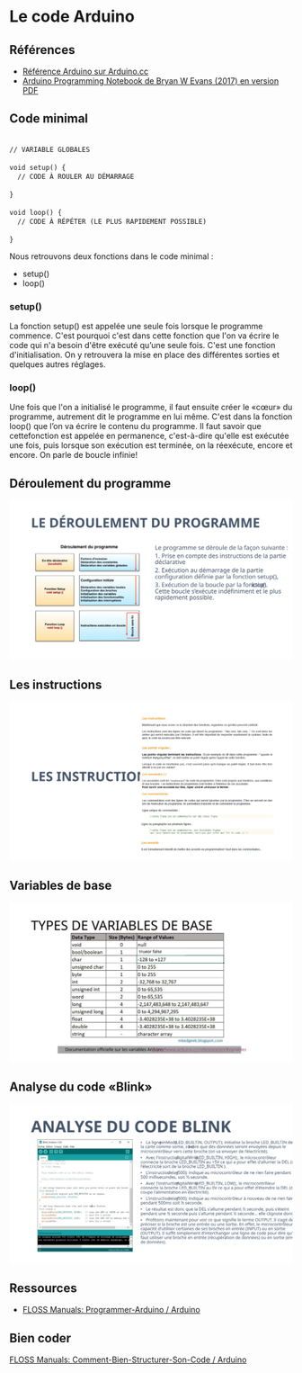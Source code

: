 # Le code Arduino

## Références

* [Référence Arduino sur Arduino.cc](https://www.arduino.cc/reference/en/)
* [Arduino Programming Notebook de Bryan W Evans (2017) en version PDF](./pdf/arduino_programming_notebook-bryan_w_evans.pdf)


## Code minimal

```arduino

// VARIABLE GLOBALES

void setup() {
  // CODE À ROULER AU DÉMARRAGE

}

void loop() {
  // CODE À RÉPÉTER (LE PLUS RAPIDEMENT POSSIBLE)

}
```
Nous retrouvons deux fonctions dans le code minimal :
* setup()
* loop()

### setup()

La fonction setup() est appelée une seule fois lorsque le programme commence. C'est pourquoi c'est dans cette fonction que l'on va écrire le code qui n'a besoin d'être exécuté qu’une seule fois. C'est une  fonction d'initialisation. On y retrouvera la mise en place des différentes sorties et quelques autres réglages.

### loop()

Une fois que l'on a initialisé le programme, il faut ensuite créer le «cœur» du programme, autrement dit le programme en lui même. C'est dans la fonction loop() que l’on va écrire le contenu du programme. Il faut savoir que cettefonction est appelée en permanence, c'est-à-dire qu'elle est exécutée une fois, puis lorsque son exécution est terminée, on la réexécute, encore et encore. On parle de boucle infinie!

## Déroulement du programme

![...](arduino_code/Slide1.SVG)

## Les instructions 



![...](arduino_code/Slide3.SVG)

## Variables de base



![...](arduino_code/Slide4.SVG)

## Analyse du code «Blink»

![...](arduino_code/Slide5.SVG)

## Ressources

* [FLOSS Manuals: Programmer-Arduino / Arduino](https://fr.flossmanuals.net/arduino/programmer-arduino/)

## Bien coder

[FLOSS Manuals: Comment-Bien-Structurer-Son-Code / Arduino](https://fr.flossmanuals.net/arduino/comment-bien-structurer-son-code/)